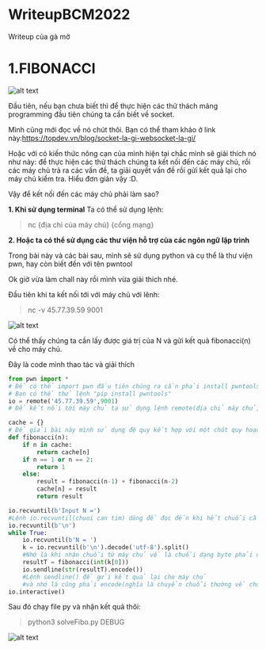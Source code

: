 # WriteupBCM2022
Writeup của gà mờ
# 1.FIBONACCI
![alt text](https://github.com/northern-cyber/WriteupBCM2022/blob/main/Fibonacci.png)

Đầu tiên, nếu bạn chưa biết thì để thực hiện các thử thách mảng programming đầu tiên chúng ta cần biết về socket. 

Mình cũng mới đọc về nó chút thôi.
Bạn có thể tham khảo ở link này:https://topdev.vn/blog/socket-la-gi-websocket-la-gi/ 


Hoặc với có kiến thức nông cạn của mình hiện tại chắc mình sẽ giải thích nó như này: để thực hiện các thử thách chúng ta kết nối đến các máy chủ, rồi các máy chủ
trả ra các vấn đề, ta giải quyết vấn đề rồi gửi kết quả lại cho máy chủ kiểm tra. Hiểu đơn giản vậy :D.

Vậy để kết nối đến các máy chủ phải làm sao?

__1. Khi sử dụng terminal__
Ta có thể sử dụng lệnh:
>nc {địa chỉ của máy chủ} {cổng mạng} 

__2. Hoặc ta có thể sử dụng các thư viện hỗ trợ của các ngôn ngữ lập trình__

Trong bài này và các bài sau, mình sẽ sử dụng python và cụ thể là thư viện pwn, hay còn biết đến với tên pwntool

Ok giờ vừa làm chall này rồi mình vừa giải thích nhé.

Đầu tiên khi ta kết nối tới với máy chủ với lênh:
>nc -v 45.77.39.59 9001

![alt text](https://github.com/northern-cyber/WriteupBCM2022/blob/main/terminal.png)

Có thể thấy chúng ta cần lấy được giá trị của N và gửi kết quả fibonacci(n) về cho máy chủ.

Đây là code mình thao tác và giải thích

```python
from pwn import *
# Để có thể import pwn đầu tiên chúng ra cần phải install pwntools
# Bạn có thể thử lệnh "pip install pwntools"
io = remote('45.77.39.59',9001)
# Để kết nối tới máy chủ ta sử dụng lệnh remote(địa chỉ máy chủ, cổng kết nối )

cache = {}
# Để giải bài này mình sử dụng đệ quy kết hợp với một chút quy hoạch động
def fibonacci(n):
    if n in cache:
        return cache[n]
    if n == 1 or n == 2:
        return 1
    else:
        result = fibonacci(n-1) + fibonacci(n-2)
        cache[n] = result
        return result

io.recvuntil(b'Input N =')
#Lệnh io.recvuntil(chuoi can tim) dùng để đọc đến khi hết chuỗi cần tìm
io.recvuntil(b'\n')
while True:
    io.recvuntil(b'N = ')
    k = io.recvuntil(b'\n').decode('utf-8').split()
    #Nhớ là khi nhận chuỗi từ máy chủ về là chuỗi dạng byte phải decode('utf-8') để về chuỗi thường nhé 
    resultT = fibonacci(int(k[0]))
    io.sendline(str(resultT).encode())
    #Lệnh sendline() để gửi kết quả lại cho máy chủ
    #và nhớ là cũng phải encode(nghĩa là chuyển chuỗi thường về chuỗi byte )rồi gửi lại cho máy chủ
io.interactive()
```
Sau đó chạy file py và nhận kết quả thôi:
>python3 solveFibo.py DEBUG

![alt text](https://github.com/northern-cyber/WriteupBCM2022/blob/main/fiboResult.png)
